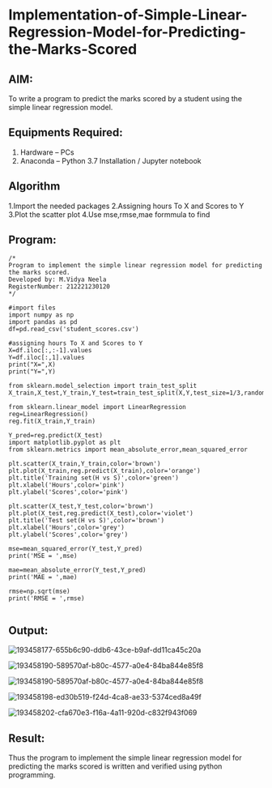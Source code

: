 # Implementation-of-Simple-Linear-Regression-Model-for-Predicting-the-Marks-Scored

## AIM:
To write a program to predict the marks scored by a student using the simple linear regression model.

## Equipments Required:
1. Hardware – PCs
2. Anaconda – Python 3.7 Installation / Jupyter notebook

## Algorithm
1.Import the needed packages
2.Assigning hours To X and Scores to Y
3.Plot the scatter plot
4.Use mse,rmse,mae formmula to find

## Program:
```
/*
Program to implement the simple linear regression model for predicting the marks scored.
Developed by: M.Vidya Neela
RegisterNumber: 212221230120  
*/
```
```
#import files
import numpy as np
import pandas as pd
df=pd.read_csv('student_scores.csv')

#assigning hours To X and Scores to Y
X=df.iloc[:,:-1].values
Y=df.iloc[:,1].values
print("X=",X)
print("Y=",Y)

from sklearn.model_selection import train_test_split
X_train,X_test,Y_train,Y_test=train_test_split(X,Y,test_size=1/3,random_state=0)

from sklearn.linear_model import LinearRegression
reg=LinearRegression()
reg.fit(X_train,Y_train)

Y_pred=reg.predict(X_test)
import matplotlib.pyplot as plt
from sklearn.metrics import mean_absolute_error,mean_squared_error

plt.scatter(X_train,Y_train,color='brown')
plt.plot(X_train,reg.predict(X_train),color='orange')
plt.title('Training set(H vs S)',color='green')
plt.xlabel('Hours',color='pink')
plt.ylabel('Scores',color='pink')

plt.scatter(X_test,Y_test,color='brown')
plt.plot(X_test,reg.predict(X_test),color='violet')
plt.title('Test set(H vs S)',color='brown')
plt.xlabel('Hours',color='grey')
plt.ylabel('Scores',color='grey')

mse=mean_squared_error(Y_test,Y_pred)
print('MSE = ',mse)

mae=mean_absolute_error(Y_test,Y_pred)
print('MAE = ',mae)

rmse=np.sqrt(mse)
print('RMSE = ',rmse)


```

## Output:
![193458177-655b6c90-ddb6-43ce-b9af-dd11ca45c20a](https://user-images.githubusercontent.com/94169318/193607735-68f645dc-8340-49c2-b22e-74e104856d1a.png)

![193458190-589570af-b80c-4577-a0e4-84ba844e85f8](https://user-images.githubusercontent.com/94169318/193607779-61905f2d-ed8c-4ba5-b105-f096c9f1f616.png)

![193458190-589570af-b80c-4577-a0e4-84ba844e85f8](https://user-images.githubusercontent.com/94169318/193608043-0a8987a5-d757-4099-9410-0bc854bd54fa.png)

![193458198-ed30b519-f24d-4ca8-ae33-5374ced8a49f](https://user-images.githubusercontent.com/94169318/193608117-0ea88216-e9e4-41e8-bc79-a6ff1470491d.png)

![193458202-cfa670e3-f16a-4a11-920d-c832f943f069](https://user-images.githubusercontent.com/94169318/193608163-e9e7f42d-8ceb-4428-8081-e577100a660d.png)



## Result:
Thus the program to implement the simple linear regression model for predicting the marks scored is written and verified using python programming.
